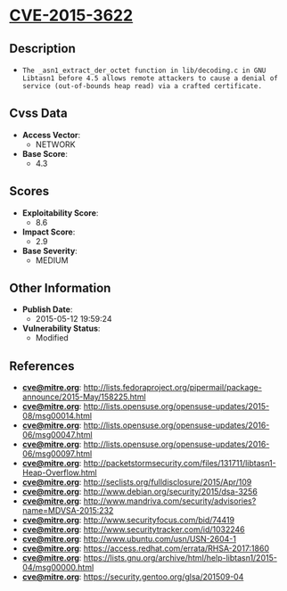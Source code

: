 
# [CVE-2015-3622](http://lists.fedoraproject.org/pipermail/package-announce/2015-May/158225.html)

## Description

- `The _asn1_extract_der_octet function in lib/decoding.c in GNU Libtasn1 before 4.5 allows remote attackers to cause a denial of service (out-of-bounds heap read) via a crafted certificate.`

## Cvss Data

- **Access Vector**:
  - NETWORK
- **Base Score**:
  - 4.3

## Scores

- **Exploitability Score**:
  - 8.6
- **Impact Score**:
  - 2.9
- **Base Severity**:
  - MEDIUM

## Other Information

- **Publish Date**:
  - 2015-05-12 19:59:24
- **Vulnerability Status**:
  - Modified

## References

- **cve@mitre.org**: http://lists.fedoraproject.org/pipermail/package-announce/2015-May/158225.html
- **cve@mitre.org**: http://lists.opensuse.org/opensuse-updates/2015-08/msg00014.html
- **cve@mitre.org**: http://lists.opensuse.org/opensuse-updates/2016-06/msg00047.html
- **cve@mitre.org**: http://lists.opensuse.org/opensuse-updates/2016-06/msg00097.html
- **cve@mitre.org**: http://packetstormsecurity.com/files/131711/libtasn1-Heap-Overflow.html
- **cve@mitre.org**: http://seclists.org/fulldisclosure/2015/Apr/109
- **cve@mitre.org**: http://www.debian.org/security/2015/dsa-3256
- **cve@mitre.org**: http://www.mandriva.com/security/advisories?name=MDVSA-2015:232
- **cve@mitre.org**: http://www.securityfocus.com/bid/74419
- **cve@mitre.org**: http://www.securitytracker.com/id/1032246
- **cve@mitre.org**: http://www.ubuntu.com/usn/USN-2604-1
- **cve@mitre.org**: https://access.redhat.com/errata/RHSA-2017:1860
- **cve@mitre.org**: https://lists.gnu.org/archive/html/help-libtasn1/2015-04/msg00000.html
- **cve@mitre.org**: https://security.gentoo.org/glsa/201509-04
